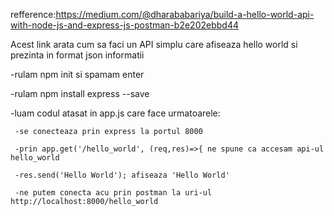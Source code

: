 refference:https://medium.com/@dharababariya/build-a-hello-world-api-with-node-js-and-express-js-postman-b2e202ebbd44


Acest link arata cum sa faci un API simplu care afiseaza hello world si prezinta in format json informatii

-rulam npm init si spamam enter

-rulam npm install express --save

-luam codul atasat in app.js care face urmatoarele:

     -se conecteaza prin express la portul 8000
     
     -prin app.get('/hello_world', (req,res)=>{ ne spune ca accesam api-ul hello_world
     
     -res.send('Hello World'); afiseaza 'Hello World'
     
     -ne putem conecta acu prin postman la uri-ul http://localhost:8000/hello_world

